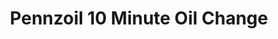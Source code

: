 ---
title: "Pennzoil 10 Minute Oil Change"
url: /bryan/pennzoil-10-minute-oil-change/
shop: Autowerkstatt
---